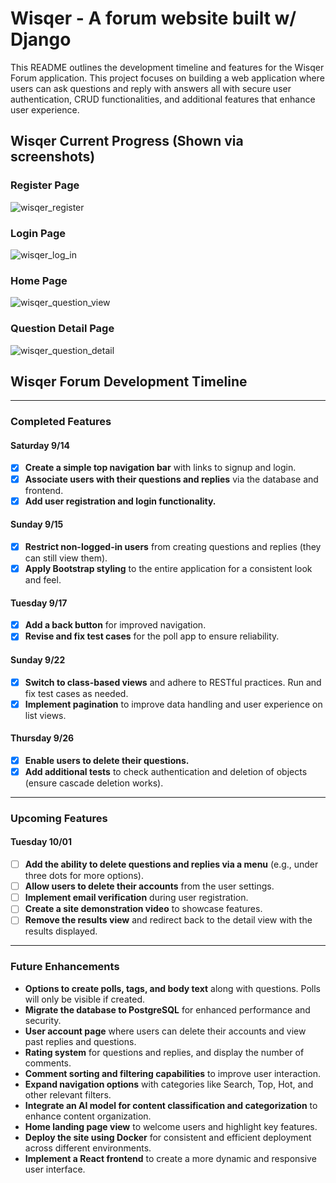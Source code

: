 # Wisqer - A forum website built w/ Django

This README outlines the development timeline and features for the Wisqer Forum application. This project focuses on building a web application where users can ask questions and reply with answers all with secure user authentication, CRUD functionalities, and additional features that enhance user experience.

## Wisqer Current Progress (Shown via screenshots)

### Register Page
![wisqer_register](https://github.com/user-attachments/assets/9165a927-8f40-42ff-aa68-6c69c2b98db7)

### Login Page
![wisqer_log_in](https://github.com/user-attachments/assets/31387a93-624a-4dc4-97b1-e0b6aee07bef)

### Home Page
![wisqer_question_view](https://github.com/user-attachments/assets/9f8cd8ce-f319-4b22-9a4e-a64b77ec1ef7)

### Question Detail Page
![wisqer_question_detail](https://github.com/user-attachments/assets/b6fa7532-c778-4d15-afe8-91ef246e1804)

## Wisqer Forum Development Timeline

---

### Completed Features

#### Saturday 9/14
- [x] **Create a simple top navigation bar** with links to signup and login.
- [x] **Associate users with their questions and replies** via the database and frontend.
- [x] **Add user registration and login functionality.**

#### Sunday 9/15
- [x] **Restrict non-logged-in users** from creating questions and replies (they can still view them).
- [x] **Apply Bootstrap styling** to the entire application for a consistent look and feel.

#### Tuesday 9/17
- [x] **Add a back button** for improved navigation.
- [x] **Revise and fix test cases** for the poll app to ensure reliability.

#### Sunday 9/22
- [x] **Switch to class-based views** and adhere to RESTful practices. Run and fix test cases as needed.
- [x] **Implement pagination** to improve data handling and user experience on list views.

#### Thursday 9/26
- [x] **Enable users to delete their questions.**
- [x] **Add additional tests** to check authentication and deletion of objects (ensure cascade deletion works).

---

### Upcoming Features

#### Tuesday 10/01
- [ ] **Add the ability to delete questions and replies via a menu** (e.g., under three dots for more options).
- [ ] **Allow users to delete their accounts** from the user settings.
- [ ] **Implement email verification** during user registration.
- [ ] **Create a site demonstration video** to showcase features.
- [ ] **Remove the results view** and redirect back to the detail view with the results displayed.

---

### Future Enhancements

- **Options to create polls, tags, and body text** along with questions. Polls will only be visible if created.
- **Migrate the database to PostgreSQL** for enhanced performance and security.
- **User account page** where users can delete their accounts and view past replies and questions.
- **Rating system** for questions and replies, and display the number of comments.
- **Comment sorting and filtering capabilities** to improve user interaction.
- **Expand navigation options** with categories like Search, Top, Hot, and other relevant filters.
- **Integrate an AI model for content classification and categorization** to enhance content organization.
- **Home landing page view** to welcome users and highlight key features.
- **Deploy the site using Docker** for consistent and efficient deployment across different environments.
- **Implement a React frontend** to create a more dynamic and responsive user interface.
